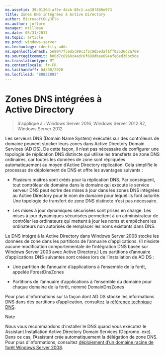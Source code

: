 ```yaml
---
ms.assetid: 39c0126d-af5e-4dcb-88c1-aa38f888e973
title: Zones DNS intégrées à Active Directory
author: MicrosoftGuyJFlo
ms.author: joflore
manager: mtillman
ms.date: 05/31/2017
ms.topic: article
ms.prod: windows-server
ms.technology: identity-adds
ms.openlocfilehash: 5e9047fced5c89c1f2c9d5edaf1ff02536c2a709
ms.sourcegitcommit: b00d7c8968c4adc8f699dbee694afe6ed36bc9de
ms.translationtype: MT
ms.contentlocale: fr-FR
ms.lasthandoff: 04/08/2020
ms.locfileid: "80822892"
---
```

# <a name="active-directory-integrated-dns-zones"></a>Zones DNS intégrées à Active Directory

>S’applique à : Windows Server 2016, Windows Server 2012 R2, Windows Server 2012

Les serveurs DNS (Domain Name System) exécutés sur des contrôleurs de domaine peuvent stocker leurs zones dans Active Directory Domain Services (AD DS). De cette façon, il n’est pas nécessaire de configurer une topologie de réplication DNS distincte qui utilise les transferts de zone DNS ordinaires, car toutes les données de zone sont répliquées automatiquement au moyen d’Active Directory réplication. Cela simplifie le processus de déploiement de DNS et offre les avantages suivants :  
  
-   Plusieurs maîtres sont créés pour la réplication DNS. Par conséquent, tout contrôleur de domaine dans le domaine qui exécute le service serveur DNS peut écrire des mises à jour dans les zones DNS intégrées au Active Directory pour le nom de domaine pour lequel ils font autorité. Une topologie de transfert de zone DNS distincte n’est pas nécessaire.  
  
-   Les mises à jour dynamiques sécurisées sont prises en charge. Les mises à jour dynamiques sécurisées permettent à un administrateur de contrôler les ordinateurs qui mettent à jour les noms et empêchent les ordinateurs non autorisés de remplacer les noms existants dans DNS.  
  
Le DNS intégré à la Active Directory dans Windows Server 2008 stocke les données de zone dans les partitions de l’annuaire d’applications. (Il n’existe aucune modification comportementale de l’intégration DNS basée sur Windows Server 2003 avec Active Directory.) Les partitions d’annuaire d’applications DNS suivantes sont créées lors de l’installation de AD DS :  
  
-   Une partition de l’annuaire d’applications à l’ensemble de la forêt, appelée ForestDnsZones  
  
-   Partitions de l’annuaire d’applications à l’ensemble du domaine pour chaque domaine de la forêt, nommé DomainDnsZones  
  
Pour plus d’informations sur la façon dont AD DS stocke les informations DNS dans des partitions d’application, consultez la [référence technique DNS](https://go.microsoft.com/fwlink/?LinkId=106636).  
  
> [!NOTE]  
> Nous vous recommandons d’installer le DNS quand vous exécutez le Assistant Installation Active Directory Domain Services (Dcpromo. exe). Dans ce cas, l’Assistant crée automatiquement la délégation de zone DNS. Pour plus d’informations, consultez [déploiement d’un domaine racine de forêt Windows Server 2008](https://technet.microsoft.com/library/cc731174.aspx).  
  


